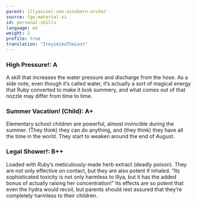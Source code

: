 ```yaml
---
parent: illyasviel-von-einzbern-archer
source: fgo-material-xi
id: personal-skills
language: en
weight: 2
profile: true
translation: "IreyimikaTheLost"
---
```


### High Pressure!: A

A skill that increases the water pressure and discharge from the hose. As a side note, even though it’s called water, it’s actually a sort of magical energy that Ruby converted to make it look summery, and what comes out of that nozzle may differ from time to time.

### Summer Vacation! (Child): A+

Elementary school children are powerful, almost invincible during the summer. (They think) they can do anything, and (they think) they have all the time in the world. They start to weaken around the end of August.

### Legal Shower!: B++

Loaded with Ruby’s meticulously-made herb extract (deadly poison). They are not only effective on contact, but they are also potent if inhaled.
“Its sophisticated toxicity is not only harmless to Illya, but it has the added bonus of actually raising her concentration!”
Its effects are so potent that even the hydra would recoil, but parents should rest assured that they’re completely harmless to their children.
